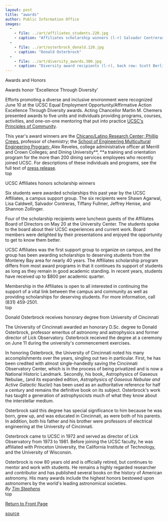 ```yaml
---
layout: post
title: "awards"
author: Public Information Office
images:
  -
    - file: ../art/affiliates_students.220.jpg
    - caption: "Affiliates scholarship winners (l-r) Salvador Contreras, Lisa Caldwell, Jeffrey Henise, and Shannon Zollinger at a luncheon at the University Center. Missing: Shawn Agarwal and Tiffany Fullmer"
  -
    - file: ../art/osterbrock_donald.120.jpg
    - caption: "Donald Osterbrock"
  -
    - file: ../art/diversity_awards.380.jpg
    - caption: "Diversity award recipients (l-r), back row: Scott Berlin (Dining Services), Alex Reveles (Crown/Merrill), Phillip Crews (chemistry), Candy Berlin (Dining Services), Blanca Caldera (Dining Services); front row: Lucy Rojas (Dining Services), Alma Sifuentes (Dining Services), Peggy Church (Multicultural Engineering Program), Patricia Zavella (Chicano/Latino Research Center), Acting Chancellor Martin M. Chemers, Olga Najera-Ramirez (Chicano/Latino Research Center), Evelyn Parada (Chicano/Latino Resource Center), Ann Richards (Dining Services)"
---
```


Awards and Honors

Awards honor 'Excellence Through Diversity'  

Efforts promoting a diverse and inclusive environment were recognized June 10 at the UCSC Equal Employment Opportunity/Affirmative Action Excellence Through Diversity awards. Acting Chancellor Martin M. Chemers presented awards to five units and individuals providing programs, courses, activities, and one-on-one mentoring that put into practice [UCSC's Principles of Community][1].

This year's award winners are the [Chicano/Latino Research Center; ][2][Phillip Crews,][3] professor of chemistry; the [School of Engineering Multicultural Engineering Program; ][4]Alex Reveles, college administrative officer at Merrill and Crown Colleges; and Dining University**, **a training and orientation program for the more than 200 dining services employees who recently joined UCSC. For descriptions of these individuals and programs, see the full text of [press release][5].  
top

UCSC Affiliates honors scholarship winners  

Six students were awarded scholarships this past year by the UCSC Affiliates, a campus support group. The six recipients were Shawn Agarwal, Lisa Caldwell, Salvador Contreras, Tiffany Fullmer, Jeffrey Henise, and Shannon Zollinger.

Four of the scholarship recipients were luncheon guests of the Affiliates Board of Directors on May 20 at the University Center. The students spoke to the board about their UCSC experiences and current work. Board members were delighted by their presentations and enjoyed the opportunity to get to know them better.   

UCSC Affiliates was the first support group to organize on campus, and the group has been awarding scholarships to deserving students from the Monterey Bay area for nearly 40 years. The Affiliates scholarship program differs from most award programs in that it continues its support of students as long as they remain in good academic standing. In recent years, students have received up to $800 per academic quarter.  

Membership in the Affiliates is open to all interested in continuing the support of a vital link between the campus and community as well as providing scholarships for deserving students. For more information, call (831) 459-2501.  
top

Donald Osterbrock receives honorary degree from University of Cincinnati  

The University of Cincinnati awarded an honorary D.Sc. degree to Donald Osterbrock, professor emeritus of astronomy and astrophysics and former director of Lick Observatory. Osterbrock received the degree at a ceremony on June 11 during the university's commencement exercises.   

In honoring Osterbrock, the University of Cincinnati noted his many accomplishments over the years, singling out two in particular. First, he has been credited with almost single-handedly saving the Cincinnati Observatory Center, which is in the process of being privatized and is now a National Historic Landmark. Secondly, his book_ Astrophysics of Gaseous Nebulae_ (and its expanded edition, _Astrophysics of Gaseous Nebulae and Active Galactic Nuclei_) has been used as an authoritative reference for half a century and remains the definitive book on its subject. Osterbrock's work has taught a generation of astrophysicists much of what they know about the interstellar medium.   

Osterbrock said this degree has special significance to him because he was born, grew up, and was educated in Cincinnati, as were both of his parents. In addition, both his father and his brother were professors of electrical engineering at the University of Cincinnati.  

Osterbrock came to UCSC in 1972 and served as director of Lick Observatory from 1973 to 1981. Before joining the UCSC faculty, he was affiliated with Princeton University, the California Institute of Technology, and the University of Wisconsin.   

Osterbrock is now 80 years old and is officially retired, but continues to mentor and work with students. He remains a highly regarded researcher and contributor and has published several books on the history of American astronomy. His many awards include the highest honors bestowed upon astronomers by the world's leading astronomical societies.   
_By [Tim Stephens][6]_   
top

[Return to Front Page][7]

[1]: http://www.ucsc.edu/about/principles_community.asp
[2]: http://www.lals.ucsc.edu/clrc/
[3]: http://www.chemistry.ucsc.edu/crews_p.html
[4]: http://mep.soe.ucsc.edu/
[5]: http://www.ucsc.edu/news_events/press_releases/text.asp?pid=522
[6]: mailto:stephens@ucsc.edu
[7]: http://currents.ucsc.edu/

[source](http://www1.ucsc.edu/currents/03-04/06-28/awards.html "Permalink to awards")
